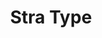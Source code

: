 ---
title: Stra Type
year: 2022-11-01
img: '@assets/projects/stratype.webp'
url: https://stratype.io
---